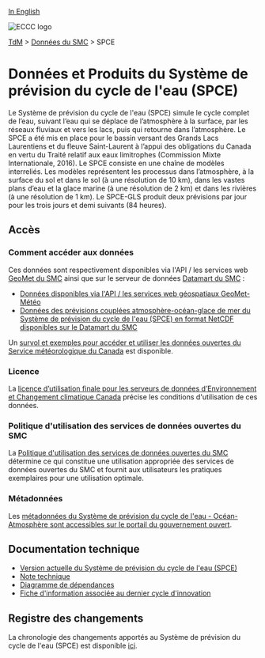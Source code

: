 [In English](readme_wcps_en.md)

![ECCC logo](../../img_eccc-logo.png)

[TdM](../../readme_fr.md) > [Données du SMC](../readme_fr.md) > SPCE

# Données et Produits du Système de prévision du cycle de l'eau (SPCE)

Le Système de prévision du cycle de l'eau (SPCE) simule le cycle complet de l’eau, suivant l’eau qui se déplace de l’atmosphère à la surface, par les réseaux fluviaux et vers les lacs, puis qui retourne dans l’atmosphère. Le SPCE a été mis en place pour le bassin versant des Grands Lacs Laurentiens et du fleuve Saint-Laurent à l’appui des obligations du Canada en vertu du Traité relatif aux eaux limitrophes (Commission Mixte Internationale, 2016). Le SPCE consiste en une chaîne de modèles interreliés. Les modèles représentent les processus dans l’atmosphère, à la surface du sol et dans le sol (à une résolution de 10 km), dans les vastes plans d’eau et la glace marine (à une résolution de 2 km) et dans les rivières (à une résolution de 1 km). Le SPCE-GLS produit deux prévisions par jour pour les trois jours et demi suivants (84 heures).

## Accès

### Comment accéder aux données

Ces données sont respectivement disponibles via l'API / les services web [GeoMet du SMC](../../msc-geomet/readme_fr.md) ainsi que sur le serveur de données [Datamart du SMC](../../msc-datamart/readme_fr.md)  :

* [Données disponibles via l'API / les services web géospatiaux GeoMet-Météo](../../msc-geomet/readme_fr.md)
* [Données des prévisions couplées atmosphère-océan-glace de mer du Système de prévision du cycle de l'eau (SPCE) en format NetCDF  disponibles sur le Datamart du SMC](readme_wcps-atm-ocean-datamart_fr.md)  

Un [survol et exemples pour accéder et utiliser les données ouvertes du Service météorologique du Canada](../../usage/readme_fr.md) est disponible.

### Licence

La [licence d’utilisation finale pour les serveurs de données d’Environnement et Changement climatique Canada](../../licence/readme_fr.md) précise les conditions d'utilisation de ces données.

### Politique d'utilisation des services de données ouvertes du SMC

La [Politique d'utilisation des services de données ouvertes du SMC](../../usage-policy/readme_fr.md) détermine ce qui constitue une utilisation appropriée des services de données ouvertes du SMC et fournit aux utilisateurs les pratiques exemplaires pour une utilisation optimale.

### Métadonnées

Les [métadonnées du Système de prévision du cycle de l'eau - Océan-Atmosphère sont accessibles sur le portail du gouvernement ouvert](https://open.canada.ca/data/fr/dataset/36129cbc-3997-4b8e-a8bf-5fb44492134d).

## Documentation technique

* [Version actuelle du Système de prévision du cycle de l'eau (SPCE)](https://collaboration.cmc.ec.gc.ca/cmc/CMOI/product_guide/docs/tech_specifications/tech_specifications_WCPS_f.pdf)
* [Note technique](https://collaboration.cmc.ec.gc.ca/cmc/CMOI/product_guide/docs/tech_notes/technote_wcps_f.pdf)
* [Diagramme de dépendances](https://collaboration.cmc.ec.gc.ca/cmc/cmos/public_doc/msc-data/nwep-dependency-diagrams/system_WCPS_fr.svg)
* [Fiche d'information associée au dernier cycle d'innovation](https://collaboration.cmc.ec.gc.ca/cmc/cmoi/product_guide/docs/fact_sheets/factsheet_wcps_f.pdf)

## Registre des changements 

La chronologie des changements apportés au Système de prévision du cycle de l'eau (SPCE) est disponible [ici](changelog_wcps_fr.md).

